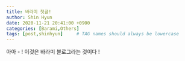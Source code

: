 ```yaml
---
title: 바라미 첫글!
author: Shin Hyun
date: 2020-11-21 20:41:00 +0900
categories: [Barami,Others]
tags: [post,shinhyun]     # TAG names should always be lowercase
---
```


아아 - ! 이것은 바라미 블로그라는 것이다 ! 
